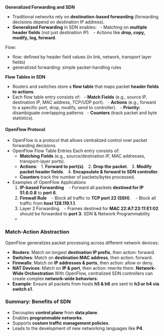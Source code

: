 **Generalized Forwarding and SDN**
- Traditional networks rely on **destination-based forwarding** (forwarding decisions depend on destination IP address).
- **Generalized Forwarding** in SDN enables:
  - Matching on **multiple header fields** (not just destination IP).
  - Actions like **drop, copy, modify, log, forward**.

Flow:
- flow: defined by header field values (in link, network, transport layer fields)
- generalized forwarding: simple packet-handling rules


**Flow Tables in SDN**
- Routers and switches store a **flow table** that maps packet **header fields to actions**.
- Each flow table entry consists of:
  - **Match Fields** (e.g., source IP, destination IP, MAC address, TCP/UDP port).
  - **Actions** (e.g., forward to a specific port, drop, modify, send to controller).
  - **Priority:** disambiguate overlapping patterns
  - **Counters** (track packet and byte statistics).
#### OpenFlow Protocol
- OpenFlow is a protocol that allows centralized control over packet forwarding decisions.
- OpenFlow Flow Table Entries
	Each entry consists of:
	- **Matching Fields** (e.g., source/destination IP, MAC addresses, transport-layer ports).
	- **Actions**:
	  1. **Forward to port(s)**.
	  2. **Drop the packet**.
	  3. **Modify packet header fields**.
	  4. **Encapsulate & forward to SDN controller**.
	- **Counters** track the number of packets/bytes processed.
- Examples of OpenFlow Applications
	1. **IP-based Forwarding**
	   - Forward all packets **destined for IP 51.6.0.8** to **port 6**.
	2. **Firewall Rule**
	   - Block all traffic to **TCP port 22 (SSH)**.
	   - Block all traffic from **host 128.119.1.1**.
	1. Layer 2 Forwarding
	   - Frames destined for **MAC 22:A7:23:11:E1:02** should be forwarded to **port 3**.
SDN & Network Programmability
	- 
### **Match-Action Abstraction**
OpenFlow generalizes packet processing across different network devices:
- **Routers**: Match on longest **destination IP prefix**, then action: forward.
- **Switches**: Match on **destination MAC address**, then action: forward.
- **Firewalls**: Match on **IP addresses & ports**, then action: allow or deny.
- **NAT Devices**: Match on **IP & port**, then action: rewrite them.
**Network-Wide Orchestration**
With OpenFlow, centralized SDN controllers can create complex **network-wide behaviors**:
- **Example**: Ensure all packets from hosts **h5 & h6** are sent to **h3 or h4 via switch s1**.

### **Summary: Benefits of SDN**
- Decouples **control plane** from **data plane**.
- Enables **programmable networks**.
- Supports **custom traffic management policies**.
- Leads to the development of new networking languages like **P4**.
